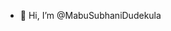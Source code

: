 - 👋 Hi, I’m @MabuSubhaniDudekula


<!---
MabuSubhaniDudekula/MabuSubhaniDudekula is a ✨ special ✨ repository because its `README.md` (this file) appears on your GitHub profile.
You can click the Preview link to take a look at your changes.
--->
